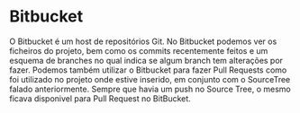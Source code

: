 # Bitbucket

O Bitbucket é um host de repositórios Git. No Bitbucket podemos ver os ficheiros do projeto, bem  como os commits recentemente feitos e um esquema de branches no qual indica se algum branch tem alterações por fazer. Podemos também utilizar o Bitbucket para fazer Pull Requests como foi utilizado no projeto onde estive inserido, em conjunto com o SourceTree falado anteriormente. Sempre que havia um push no Source Tree, o mesmo ficava disponivel para Pull Request no BitBucket.
